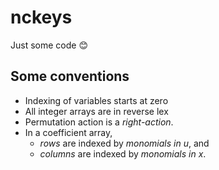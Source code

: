 # nckeys

Just some code 😊

## Some conventions

- Indexing of variables starts at zero
- All integer arrays are in reverse lex
- Permutation action is a *right-action*.
- In a coefficient array, 
  - *rows* are indexed by *monomials in u*, and 
  - *columns* are indexed by *monomials in x*.